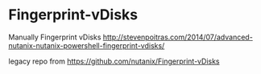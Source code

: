 Fingerprint-vDisks
==================
Manually Fingerprint vDisks http://stevenpoitras.com/2014/07/advanced-nutanix-nutanix-powershell-fingerprint-vdisks/

legacy repo from https://github.com/nutanix/Fingerprint-vDisks